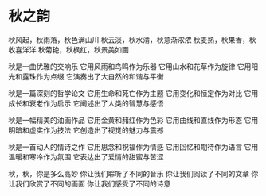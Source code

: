 # 秋之韵

秋风起，秋雨落，秋色满山川 秋云淡，秋水清，秋意渐浓浓 秋麦熟，秋果香，秋收喜洋洋 秋菊艳，秋枫红，秋景美如画

秋是一曲优雅的交响乐 它用风雨和鸟鸣作为乐器 它用山水和花草作为旋律 它用阳光和露珠作为点缀 它演奏出了大自然的和谐与平衡

秋是一篇深刻的哲学论文 它用生命和死亡作为主题 它用变化和恒定作为对比 它用成长和衰老作为启示 它阐述出了人类的智慧与感悟

秋是一幅精美的油画作品 它用金黄和赭红作为色彩 它用曲线和直线作为形态 它用明暗和虚实作为技法 它创造出了视觉的魅力与震撼

秋是一首动人的情诗之作 它用思念和祝福作为情感 它用回忆和期待作为语言 它用温暖和寒冷作为氛围 它表达出了爱情的甜蜜与苦涩

秋，秋，你是多么高妙 你让我们聆听了不同的音乐 你让我们阅读了不同的文章 你让我们欣赏了不同的画面 你让我们感受了不同的诗意

